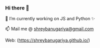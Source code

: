 ### Hi there 👋


 🔭 I’m currently working on JS and Python ✨
 
📫 Mail me @ shreybanugariya@gmail.com
 
 Web: (https://shreybanugariya.github.io/)
